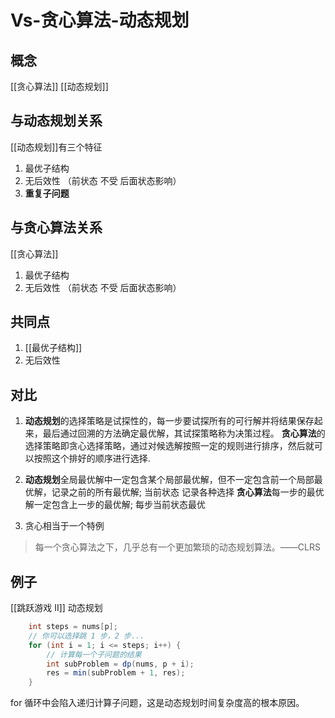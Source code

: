 # Vs-贪心算法-动态规划
## 概念
[[贪心算法]]
[[动态规划]]

## 与动态规划关系
[[动态规划]]有三个特征
1. 最优子结构
2. 无后效性 （前状态 不受 后面状态影响）
3. **重复子问题**

## 与贪心算法关系
[[贪心算法]]
1. 最优子结构
2. 无后效性 （前状态 不受 后面状态影响）

## 共同点
1. [[最优子结构]]
2. 无后效性

## 对比
1. **动态规划**的选择策略是试探性的，每一步要试探所有的可行解并将结果保存起来，最后通过回溯的方法确定最优解，其试探策略称为决策过程。
**贪心算法**的选择策略即贪心选择策略，通过对候选解按照一定的规则进行排序，然后就可以按照这个排好的顺序进行选择.

2. **动态规划**全局最优解中一定包含某个局部最优解，但不一定包含前一个局部最优解，记录之前的所有最优解; 当前状态 记录各种选择
**贪心算法**每一步的最优解一定包含上一步的最优解; 每步当前状态最优

3. 贪心相当于一个特例
>每一个贪心算法之下，几乎总有一个更加繁琐的动态规划算法。——CLRS

## 例子
[[跳跃游戏 II]] 
动态规划
```java
    int steps = nums[p];
    // 你可以选择跳 1 步，2 步...
    for (int i = 1; i <= steps; i++) {
        // 计算每一个子问题的结果
        int subProblem = dp(nums, p + i);
        res = min(subProblem + 1, res);
    }
```
for 循环中会陷入递归计算子问题，这是动态规划时间复杂度高的根本原因。

